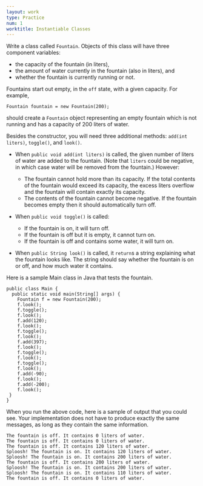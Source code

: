 ```yaml
---
layout: work
type: Practice
num: 1
worktitle: Instantiable Classes
---
```


Write a class called `Fountain`.  Objects of
this class will have three component variables:

* the capacity of the fountain (in liters),
* the amount of water currently in the fountain (also in liters), and
* whether the fountain is currently running or not.

Fountains start out empty, in the `off` state, with a given capacity.
For example,

`Fountain fountain = new Fountain(200);`

should create a `Fountain` object representing an empty
fountain which is not running and has a capacity of 200 liters of
water.

Besides the constructor, you will need three additional methods:
`add(int liters)`, `toggle()`, and `look()`.

* When `public void add(int liters)` is called, the given number of liters of
  water are added to the fountain.  (Note that `liters` could
  be negative, in which case water will be removed from the
  fountain.) However:
  * The fountain cannot hold more than its capacity. If the
    total contents of the fountain would exceed its capacity, the
    excess liters overflow and the fountain will contain exactly its
    capacity.
  * The contents of the fountain cannot become negative.  If the
    fountain becomes empty then it should automatically turn off.

* When `public void toggle()` is called:

  * If the fountain is on, it will turn off.
  * If the fountain is off but it is empty, it cannot turn on.
  * If the fountain is off and contains some water, it will turn
    on.

* When `public String look()` is called, it `return`s a string explaining
  what the fountain looks like.  The string should say whether the
  fountain is on or off, and how much water it contains.

Here is a sample Main class in Java that tests the fountain.

```
public class Main {
  public static void main(String[] args) {
    Fountain f = new Fountain(200);
    f.look();  
    f.toggle();
    f.look();
    f.add(120);
    f.look();
    f.toggle();
    f.look();
    f.add(397);
    f.look();
    f.toggle();
    f.look();
    f.toggle();
    f.look();
    f.add(-90);
    f.look();
    f.add(-200);
    f.look();
 }
}
```

When you run the above code, here is a sample of output that you could see.
Your implementation does not have to produce exactly the same messages, as
long as they contain the same information.

```
The fountain is off. It contains 0 liters of water.
The fountain is off. It contains 0 liters of water.
The fountain is off. It contains 120 liters of water.
Sploosh! The fountain is on. It contains 120 liters of water.
Sploosh! The fountain is on. It contains 200 liters of water.
The fountain is off. It contains 200 liters of water.
Sploosh! The fountain is on. It contains 200 liters of water.
Sploosh! The fountain is on. It contains 110 liters of water.
The fountain is off. It contains 0 liters of water.
```
